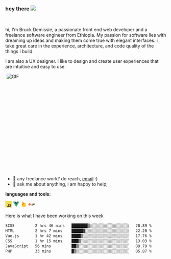 ### hey there <img src="https://media.giphy.com/media/hvRJCLFzcasrR4ia7z/giphy.gif" width="25px">       

<br />

hi, I'm Bruck Demissie, a passionate  front end  web developer and a freelance software engineer from Ethiopia. My passion for software lies with dreaming up ideas and making them come true with elegant interfaces. i take great care in the experience, architecture, and code quality of the things I build.

I am also a UX designer. I like to design and create user experiences that are intuitive and easy to use.


  <img align="right" alt="GIF" src="https://github.com/abhisheknaiidu/abhisheknaiidu/blob/master/code.gif?raw=true" width="500" height="320" />
  
- 💼 any freelance work? do reach, [email](mailto:brucktafesse25@gmail.com) :)
- 💬 ask me about anything, i am happy to help;

**languages and tools:**  

<code><img height="20" src="https://raw.githubusercontent.com/github/explore/80688e429a7d4ef2fca1e82350fe8e3517d3494d/topics/javascript/javascript.png"></code>
<code><img height="20" src="https://raw.githubusercontent.com/github/explore/80688e429a7d4ef2fca1e82350fe8e3517d3494d/topics/vue/vue.png"></code>
<code><img height="20" src="https://raw.githubusercontent.com/github/explore/80688e429a7d4ef2fca1e82350fe8e3517d3494d/topics/firebase/firebase.png"></code>
<code><img height="20" src="https://raw.githubusercontent.com/github/explore/80688e429a7d4ef2fca1e82350fe8e3517d3494d/topics/git/git.png"></code>


Here is what I have been working on this week
<!--START_SECTION:waka-->

```text
SCSS         2 hrs 46 mins   ███████▒░░░░░░░░░░░░░░░░░   28.89 %
HTML         2 hrs 7 mins    █████▓░░░░░░░░░░░░░░░░░░░   22.20 %
Vue.js       1 hr 42 mins    ████▒░░░░░░░░░░░░░░░░░░░░   17.76 %
CSS          1 hr 15 mins    ███▒░░░░░░░░░░░░░░░░░░░░░   13.03 %
JavaScript   56 mins         ██▒░░░░░░░░░░░░░░░░░░░░░░   09.79 %
PHP          33 mins         █▒░░░░░░░░░░░░░░░░░░░░░░░   05.87 %
```

<!--END_SECTION:waka-->
